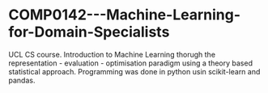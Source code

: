 # COMP0142---Machine-Learning-for-Domain-Specialists
UCL CS course. Introduction to Machine Learning thorugh the representation - evaluation - optimisation paradigm using a theory based statistical approach. Programming was done in python usin  scikit-learn and pandas.
